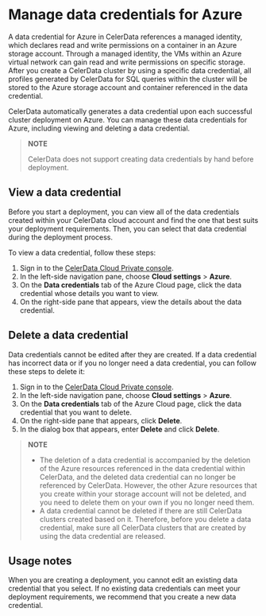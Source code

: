 # Manage data credentials for Azure

A data credential for Azure in CelerData references a managed identity, which declares read and write permissions on a container in an Azure storage account. Through a managed identity, the VMs within an Azure virtual network can gain read and write permissions on specific storage. After you create a CelerData cluster by using a specific data credential, all profiles generated by CelerData for SQL queries within the cluster will be stored to the Azure storage account and container referenced in the data credential.

CelerData automatically generates a data credential upon each successful cluster deployment on Azure. You can manage these data credentials for Azure, including viewing and deleting a data credential.

> **NOTE**
>
> CelerData does not support creating data credentials by hand before deployment.

## View a data credential

Before you start a deployment, you can view all of the data credentials created within your CelerData cloud account and find the one that best suits your deployment requirements. Then, you can select that data credential during the deployment process.

To view a data credential, follow these steps:

1. Sign in to the [CelerData Cloud Private console](https://cloud.celerdata.com/login).
2. In the left-side navigation pane, choose **Cloud settings** > **Azure**.
3. On the **Data credentials** tab of the Azure Cloud page, click the data credential whose details you want to view.
4. On the right-side pane that appears, view the details about the data credential.

## Delete a data credential

Data credentials cannot be edited after they are created. If a data credential has incorrect data or if you no longer need a data credential, you can follow these steps to delete it:

1. Sign in to the [CelerData Cloud Private console](https://cloud.celerdata.com/login).
2. In the left-side navigation pane, choose **Cloud settings** > **Azure**.
3. On the **Data credentials** tab of the Azure Cloud page, click the data credential that you want to delete.
4. On the right-side pane that appears, click **Delete**.
5. In the dialog box that appears, enter **Delete** and click **Delete**.

> **NOTE**
>
> - The deletion of a data credential is accompanied by the deletion of the Azure resources referenced in the data credential within CelerData, and the deleted data credential can no longer be referenced by CelerData. However, the other Azure resources that you create within your storage account will not be deleted, and you need to delete them on your own if you no longer need them.
> - A data credential cannot be deleted if there are still CelerData clusters created based on it. Therefore, before you delete a data credential, make sure all CelerData clusters that are created by using the data credential are released.

## Usage notes

When you are creating a deployment, you cannot edit an existing data credential that you select. If no existing data credentials can meet your deployment requirements, we recommend that you create a new data credential.
